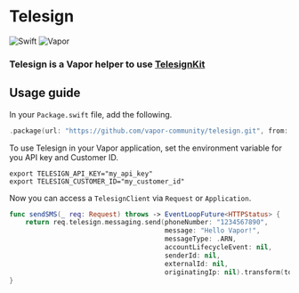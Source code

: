 # Telesign

![Swift](http://img.shields.io/badge/swift-5.2-brightgreen.svg)
![Vapor](http://img.shields.io/badge/vapor-4.0-brightgreen.svg)

### Telesign is a Vapor helper to use [TelesignKit](https://github.com/vapor-community/telesign-kit)

## Usage guide
In your `Package.swift` file, add the following.

~~~~swift
.package(url: "https://github.com/vapor-community/telesign.git", from: "1.0.0")
~~~~

To use Telesign in your Vapor application, set the environment variable for you API key and Customer ID.

~~~
export TELESIGN_API_KEY="my_api_key"
export TELESIGN_CUSTOMER_ID="my_customer_id"
~~~

Now you can access a `TelesignClient` via `Request` or `Application`.

~~~~swift
func sendSMS(_ req: Request) throws -> EventLoopFuture<HTTPStatus> {
    return req.telesign.messaging.send(phoneNumber: "1234567890",
                                       message: "Hello Vapor!",
                                       messageType: .ARN,
                                       accountLifecycleEvent: nil,
                                       senderId: nil,
                                       externalId: nil,
                                       originatingIp: nil).transform(to: .ok)
}
~~~~
